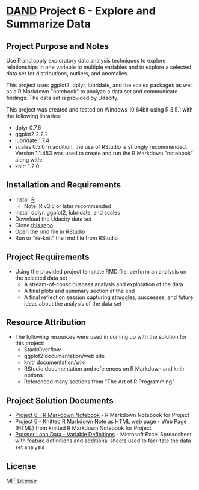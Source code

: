 # [DAND](https://www.udacity.com/course/data-analyst-nanodegree--nd002) Project 6 - Explore and Summarize Data

## Project Purpose and Notes
Use R and apply exploratory data analysis techniques to explore relationships in one variable to multiple variables and to explore a selected data set for distributions, outliers, and anomalies.

This project uses ggplot2, dplyr, lubridate, and the scales packages as well as a R Markdown "notebook" to analyze a data set and communicate findings.  The data set is provided by Udacity.

This project was created and tested on Windows 10 64bit using R 3.5.1 with the following libraries:
* dplyr 0.7.6
* ggplot2 2.2.1
* lubridate 1.7.4
* scales 0.5.0
In addition, the use of RStudio is strongly recommended.  Version 1.1.453 was used to create and run the R Markdown "notebook" along with:
* knitr 1.2.0

## Installation and Requirements
* Install [R](https://cloud.r-project.org/)
    * Note: R v3.5 or later recommended
* Install dplyr, ggplot2, lubridate, and scales
* Download the Udacity data set
* Clone [this repo](https://github.com/sockduct/Udacity-DAND)
* Open the rmd file in RStudio
* Run or "re-knit" the rmd file from RStudio

## Project Requirements
* Using the provided project template RMD file, perform an analysis on the selected data set
  * A stream-of-consciousness analysis and exploration of the data
  * A final plots and summary section at the end
  * A final reflection session capturing struggles, successes, and future ideas about the analysis of the data set

## Resource Attribution
* The following resources were used in coming up with the solution for this project:
    * StackOverflow
    * ggplot2 documentation/web site
    * knitr documentation/wiki
    * RStudio documentation and references on R Markdown and knitr options
    * Referenced many sections from "The Art of R Programming"

## Project Solution Documents
* [Project 6 - R Markdown Notebook](project6.rmd) - R Markdown Notebook for Project
* [Project 6 - Knitted R Markdown Note as HTML web page](project6.html) - Web Page (HTML) from knitted R Markdown Notebook for Project
* [Prosper Loan Data - Variable Definitions](Prosper%20Loan%20Data%20-%20Variable%20Definitions.xlsx) - Microsoft Excel Spreadsheet with feature definitions and additional sheets used to facilitate the data set analysis

## License
[MIT License](LICENSE)

